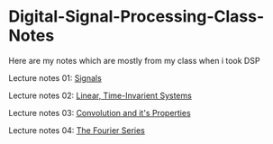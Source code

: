 # Digital-Signal-Processing-Class-Notes
Here are my notes which are mostly from my class when i took DSP

Lecture notes 01: [Signals](Digital_Signal_Processing_Class_Notes/Digital_Signal_Processing_Lecture_01__Signals.pdf) 

Lecture notes 02: [Linear, Time-Invarient Systems](Digital_Signal_Processing_Class_Notes/Digital_Signal_Processing_Lecture_02__Linear,_Time-Invarient_Systems.pdf)

Lecture notes 03: [Convolution and it's Properties](Digital_Signal_Processing_Class_Notes/Digital_Signal_Processing_Lecture_03__Convolution_and_its_Properties.pdf)

Lecture notes 04: [The Fourier Series](Digital_Signal_Processing_Class_Notes/Digital_Signal_Processing_Lecture_04__The_Fourier_Series.pdf)


